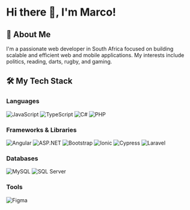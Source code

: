 <!---
moppel-dev/moppel-dev is a ✨ special ✨ repository because its `README.md` (this file) appears on your GitHub profile.
You can click the Preview link to take a look at your changes.
--->

# Hi there 👋, I'm Marco!

## 🚀 About Me
I'm a passionate web developer in South Africa focused on building scalable and efficient web and mobile applications. My interests include politics, reading, darts, rugby, and gaming.

## 🛠️ My Tech Stack

### Languages
![JavaScript](https://img.shields.io/badge/-JavaScript-F7DF1E?style=for-the-badge&logo=javascript&logoColor=black)
![TypeScript](https://img.shields.io/badge/-TypeScript-3178C6?style=for-the-badge&logo=typescript&logoColor=white)
![C#](https://img.shields.io/badge/-CSharp-239120?style=for-the-badge&logo=csharp&logoColor=white)
![PHP](https://img.shields.io/badge/-PHP-777BB4?style=for-the-badge&logo=php&logoColor=white)

### Frameworks & Libraries
![Angular](https://img.shields.io/badge/-Angular-DD0031?style=for-the-badge&logo=angular&logoColor=white)
![ASP.NET](https://img.shields.io/badge/-ASP.NET-512BD4?style=for-the-badge&logo=dotnet&logoColor=white)
![Bootstrap](https://img.shields.io/badge/-Bootstrap-7952B3?style=for-the-badge&logo=bootstrap&logoColor=white)
![Ionic](https://img.shields.io/badge/-Ionic-3880FF?style=for-the-badge&logo=ionic&logoColor=white)
![Cypress](https://img.shields.io/badge/-Cypress-17202C?style=for-the-badge&logo=cypress&logoColor=white)
![Laravel](https://img.shields.io/badge/-Laravel-F24E1E?style=for-the-badge&logo=laravel&logoColor=white)

### Databases
![MySQL](https://img.shields.io/badge/-MySQL-4479A1?style=for-the-badge&logo=mysql&logoColor=white)
![SQL Server](https://img.shields.io/badge/-SQL%20Server-CC2927?style=for-the-badge&logo=microsoftsqlserver&logoColor=white)

### Tools
![Figma](https://img.shields.io/badge/-Figma-F24E1E?style=for-the-badge&logo=figma&logoColor=white)

